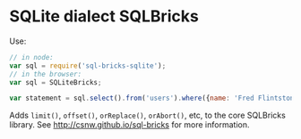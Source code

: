 # SQLite dialect SQLBricks

Use:

```javascript
// in node:
var sql = require('sql-bricks-sqlite');
// in the browser:
var sql = SQLiteBricks;

var statement = sql.select().from('users').where({name: 'Fred Flintstone'});
```

Adds `limit()`, `offset()`, `orReplace()`, `orAbort()`, etc, to the core SQLBricks library. See http://csnw.github.io/sql-bricks for more information.